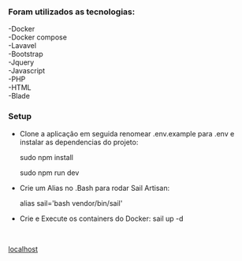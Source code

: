 ### Foram utilizados as tecnologias:

-Docker<br>
-Docker compose<br>
-Lavavel<br>
-Bootstrap<br>
-Jquery<br>
-Javascript<br>
-PHP<br>
-HTML<br>
-Blade<br>

### Setup

- Clone a aplicação em seguida renomear .env.example para .env e instalar as dependencias do projeto:

    sudo npm install

    sudo npm run dev


- Crie um Alias no .Bash para rodar Sail Artisan:

    alias sail='bash vendor/bin/sail'

- Crie e Execute os containers do Docker:
    sail up -d
<br>

<a href="http://localhost:8022/">localhost</a>
